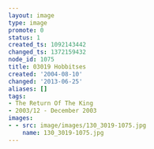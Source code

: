 ```yaml
---
layout: image
type: image
promote: 0
status: 1
created_ts: 1092143442
changed_ts: 1372159432
node_id: 1075
title: 03019 Hobbitses
created: '2004-08-10'
changed: '2013-06-25'
aliases: []
tags:
- The Return Of The King
- 2003/12 - December 2003
images:
- - src: image/images/130_3019-1075.jpg
    name: 130_3019-1075.jpg
---
```


